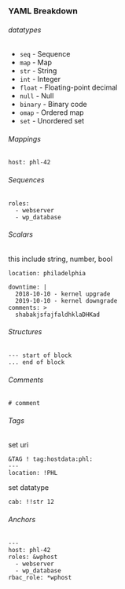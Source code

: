 
### YAML Breakdown
###### datatypes
-   `seq`  - Sequence
-   `map`  - Map
-   `str`  - String
-   `int`  - Integer
-   `float`  - Floating-point decimal
-   `null`  - Null
-   `binary`  - Binary code
-   `omap`  - Ordered map
-   `set`  - Unordered set
###### Mappings
```
host: phl-42
```
###### Sequences
```
roles:
  - webserver
  - wp_database
```
###### Scalars
this include string, number, bool
```
location: philadelphia
```

```
downtime: |
  2018-10-10 - kernel upgrade
  2019-10-10 - kernel downgrade
comments: >
  shabakjsfajfaldhklaDHKad
  ```
###### Structures
```
--- start of block
... end of block
```
###### Comments
```
# comment
```
###### Tags
set uri
```
&TAG ! tag:hostdata:phl:
---
location: !PHL 
```
set datatype
```
cab: !!str 12
```
###### Anchors
```
---
host: phl-42
roles: &wphost
  - webserver
  - wp_database
rbac_role: *wphost
```
